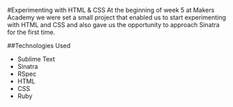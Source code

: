 #Experimenting with HTML & CSS
At the beginning of week 5 at Makers Academy we were set a small project that enabled us to start experimenting with HTML and CSS and also gave us the opportunity to approach Sinatra for the first time. 

##Technologies Used
- Sublime Text
- Sinatra
- RSpec
- HTML
- CSS
- Ruby
